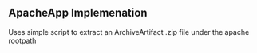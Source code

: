 ## ApacheApp Implemenation
Uses simple script to extract an ArchiveArtifact .zip file under the apache rootpath